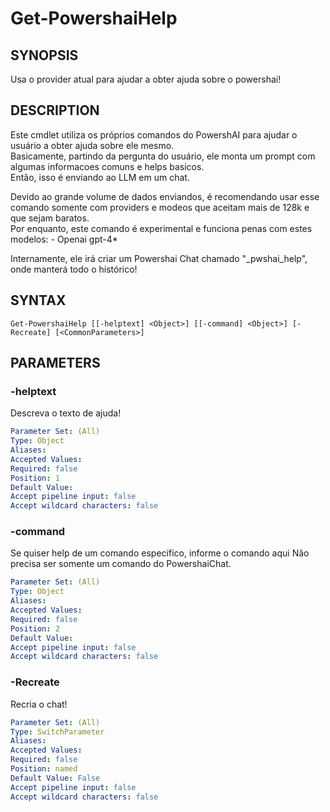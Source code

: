 ﻿---
external help file: powershai-help.xml
schema: 2.0.0
powershai: true
---

# Get-PowershaiHelp

## SYNOPSIS <!--!= @#Synop !-->
Usa o provider atual para ajudar a obter ajuda sobre o powershai!

## DESCRIPTION <!--!= @#Desc !-->
Este cmdlet utiliza os próprios comandos do PowershAI para ajudar o usuário a obter ajuda sobre ele mesmo.  
Basicamente, partindo da pergunta do usuário, ele monta um prompt com algumas informacoes comuns e helps basicos.  
Então, isso é enviando ao LLM em um chat.

Devido ao grande volume de dados enviandos, é recomendando usar esse comando somente com providers e modeos que aceitam mais de 128k e que sejam baratos.  
Por enquanto, este comando é experimental e funciona penas com estes modelos:
	- Openai gpt-4*
	
Internamente, ele irá criar um Powershai Chat chamado "_pwshai_help", onde manterá todo o histórico!

## SYNTAX <!--!= @#Syntax !-->

```
Get-PowershaiHelp [[-helptext] <Object>] [[-command] <Object>] [-Recreate] [<CommonParameters>]
```

## PARAMETERS <!--!= @#Params !-->

### -helptext
Descreva o texto de ajuda!

```yml
Parameter Set: (All)
Type: Object
Aliases: 
Accepted Values: 
Required: false
Position: 1
Default Value: 
Accept pipeline input: false
Accept wildcard characters: false
```

### -command
Se quiser help de um comando específico, informe o comando aqui 
Não precisa ser somente um comando do PowershaiChat.

```yml
Parameter Set: (All)
Type: Object
Aliases: 
Accepted Values: 
Required: false
Position: 2
Default Value: 
Accept pipeline input: false
Accept wildcard characters: false
```

### -Recreate
Recria o chat!

```yml
Parameter Set: (All)
Type: SwitchParameter
Aliases: 
Accepted Values: 
Required: false
Position: named
Default Value: False
Accept pipeline input: false
Accept wildcard characters: false
```